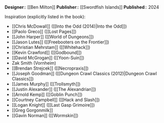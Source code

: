 **Designer**:: [[Ben Milton]]
**Publisher**:: [[Swordfish Islands]]
**Published**:: 2024

Inspiration (explicitly listed in the book):

- [[Chris McDowall]] ([[Into the Odd (2014)|Into the Odd]])
- [[Paolo Greco]] ([[Lost Pages]])
- [[John Harper]] ([[World of Dungeons]])
- [[Jason Lutes]] ([[Freebooters on the Frontier]])
- [[Christian Mehrstam]] ([[Whitehack]])
- [[Kevin Crawford]] ([[Godbound]])
- [[David McGrogan]] ([[Yoon-Suin]])
- Zak Smith (Vornheim)
- [[Brendan Strejcek]] ([[Necropraxis]])
- [[Joseph Goodman]] ([[Dungeon Crawl Classics (2012)|Dungeon Crawl Classics]])
- [[James Murphy]] ([[Trollsmyth]])
- [[Justin Alexander]] ([[The Alexandrian]])
- [[Arnold Kemp]] ([[Goblin Punch]])
- [[Courtney Campbell]] ([[Hack and Slash]])
- [[Logan Knight]] ([[Last Gasp Grimoire]])
- [[Greg Gorgonmilk]]
- [[Gavin Norman]] ([[Wormskin]])
